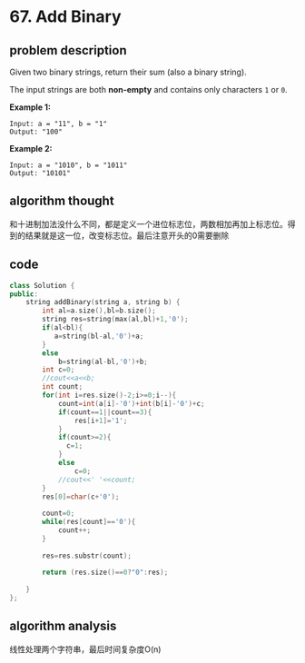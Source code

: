 # 67. Add Binary

## problem description

Given two binary strings, return their sum \(also a binary string\).

The input strings are both **non-empty** and contains only characters `1` or `0`.

**Example 1:**

```text
Input: a = "11", b = "1"
Output: "100"
```

**Example 2:**

```text
Input: a = "1010", b = "1011"
Output: "10101"
```

## algorithm thought

和十进制加法没什么不同，都是定义一个进位标志位，两数相加再加上标志位。得到的结果就是这一位，改变标志位。最后注意开头的0需要删除

## code

```cpp
class Solution {
public:
    string addBinary(string a, string b) {
        int al=a.size(),bl=b.size();
        string res=string(max(al,bl)+1,'0');
        if(al<bl){
           a=string(bl-al,'0')+a; 
        }
        else
            b=string(al-bl,'0')+b;
        int c=0;
        //cout<<a<<b;
        int count;
        for(int i=res.size()-2;i>=0;i--){
            count=int(a[i]-'0')+int(b[i]-'0')+c;
            if(count==1||count==3){
                res[i+1]='1';
            }
            if(count>=2){
              c=1;  
            }
            else
                c=0;
            //cout<<' '<<count;
        }
        res[0]=char(c+'0');
        
        count=0;
        while(res[count]=='0'){
            count++;
        }
        
        res=res.substr(count);
        
        return (res.size()==0?"0":res);
        
    }
};
```

## algorithm analysis

线性处理两个字符串，最后时间复杂度O\(n\)

